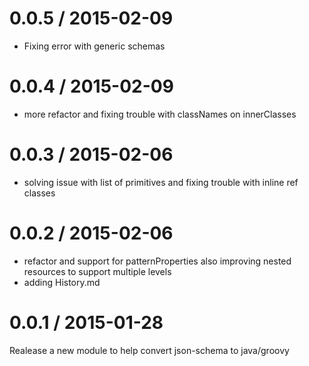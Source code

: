 
0.0.5 / 2015-02-09
==================
  * Fixing error with generic schemas


0.0.4 / 2015-02-09
==================

  * more refactor and fixing trouble with classNames on innerClasses

0.0.3 / 2015-02-06
==================

  * solving issue with list of primitives and fixing trouble with inline ref classes

0.0.2 / 2015-02-06
==================

  * refactor and support for patternProperties also improving nested resources to support multiple levels
  * adding History.md

0.0.1 / 2015-01-28
==================

Realease a new module to help convert json-schema to java/groovy
